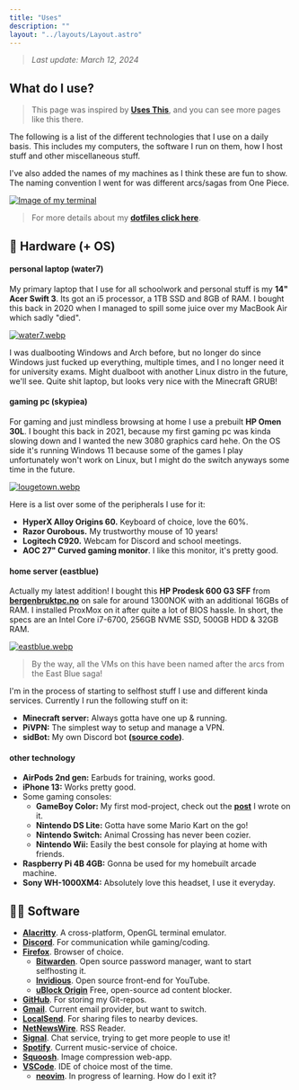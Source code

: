 ```yaml
---
title: "Uses"
description: ""
layout: "../layouts/Layout.astro"
---
```


> *Last update: March 12, 2024*

## What do I use?
> This page was inspired by [**Uses This**](https://usesthis.com/), and you can see more pages like this there.

The following is a list of the  different technologies that I use on a daily basis. This includes my computers, the software I run on them, how I host stuff and other miscellaneous stuff. 

I've also added the names of my machines as I think these are fun to show. The naming convention I went for was different arcs/sagas from One Piece.

[![Image of my terminal](/img/term.webp)](/img/term.webp)

> For more details about my [**dotfiles click here**](https://github.com/SindreKjelsrud/dotfiles).

## 🐧 Hardware (+ OS)

#### personal laptop (water7)

My primary laptop that I use for all schoolwork and personal stuff is my **14" Acer Swift 3**. Its got an i5 processor, a 1TB SSD and 8GB of RAM. I bought this back in 2020 when I managed to spill some juice over my MacBook Air which sadly "died".

[![water7.webp](/img/water7.webp)](/img/water7.webp)

I was dualbooting Windows and Arch before, but no longer do since Windows just fucked up everything, multiple times, and I no longer need it for university exams. Might dualboot with another Linux distro in the future, we'll see. Quite shit laptop, but looks very nice with the Minecraft GRUB! 

#### gaming pc (skypiea)

For gaming and just mindless browsing at home I use a prebuilt **HP Omen 30L**. I bought this back in 2021, because my first gaming pc was kinda slowing down and I wanted the new 3080 graphics card hehe.  On the OS side it's running Windows 11 because some of the games I play unfortunately won't work on Linux, but I might do the switch anyways some time in the future.

[![lougetown.webp](/img/lougetown.webp)](/img/lougetown.webp)

Here is a list over some of the peripherals I use for it:

- **HyperX Alloy Origins 60.** Keyboard of choice, love the 60%.
- **Razor Ourobous.** My trustworthy mouse of 10 years!
- **Logitech C920.** Webcam for Discord and school meetings.
- **AOC 27" Curved gaming monitor**. I like this monitor, it's pretty good.

#### home server (eastblue)

Actually my latest addition! I bought this **HP Prodesk 600 G3 SFF** from [**bergenbruktpc.no**](https://bergenbruktpc.no/) on sale for around 1300NOK with an additional 16GBs of RAM. I installed ProxMox on it after quite a lot of BIOS hassle.  In short, the specs are an Intel Core i7-6700, 256GB NVME SSD, 500GB HDD & 32GB RAM.

[![eastblue.webp](/img/eastblue.webp)](/img/eastblue.webp)

> By the way, all the VMs on this have been named after the arcs from the East Blue saga!

I'm in the process of starting to selfhost stuff I use and different kinda services. Currently I run the following stuff on it:

- **Minecraft server:** Always gotta have one up & running. 
- **PiVPN:** The simplest way to setup and manage a VPN.
- **sidBot:** My own Discord bot **([source code](https://github.com/SindreKjelsrud/sidBot))**.

#### other technology

- **AirPods 2nd gen:** Earbuds for training, works good.
- **iPhone 13:** Works pretty good.
- Some gaming consoles:
    - **GameBoy Color:** My first mod-project, check out the [**post**](/blog/breathing-new-life-into-my-old-gameboy-color/) I wrote on it.
    - **Nintendo DS Lite:** Gotta have some Mario Kart on the go!
    - **Nintendo Switch:** Animal Crossing has never been cozier.
    - **Nintendo Wii:** Easily the best console for playing at home with friends.
- **Raspberry Pi 4B 4GB:** Gonna be used for my homebuilt arcade machine.
- **Sony WH-1000XM4:** Absolutely love this headset, I use it everyday.

## 🧑‍💻 Software

- [**Alacritty**](https://github.com/alacritty/alacritty). A cross-platform, OpenGL terminal emulator. 
- [**Discord**](https://discord.com/). For communication while gaming/coding.
- [**Firefox**](https://www.mozilla.org/en-US/firefox/new/). Browser of choice.
    - [**Bitwarden**](https://bitwarden.com/). Open source password manager, want to start selfhosting it.
    - [**Invidious**](https://invidious.io/). Open source front-end for YouTube.
    - [**uBlock Origin**](https://ublockorigin.com/) Free, open-source ad content blocker.
- [**GitHub**](https://github.com/). For storing my Git-repos.
- [**Gmail**](https://gmail.com). Current email provider, but want to switch.
- [**LocalSend**](https://localsend.org/#/). For sharing files to nearby devices.
- [**NetNewsWire**](https://netnewswire.com/). RSS Reader.
- [**Signal**](https://signal.org/). Chat service, trying to get more people to use it!
- [**Spotify**](https://spotify.com/). Current music-service of choice.
- [**Squoosh**](https://squoosh.app/). Image compression web-app.
- [**VSCode**](https://github.com/microsoft/vscode). IDE of choice most of the time.
    - [**neovim**](https://neovim.io/). In progress of learning. How do I exit it?
